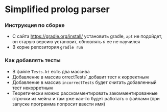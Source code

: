 # Simplified prolog parser

### Инструкция по сборке
- С сайта https://gradle.org/install/ установить gradle, `apt` не подойдет, он старую версию установит, обновлять я ее не научился
- В корне репозитория `gradle run`

### Как добавлять тесты
- В файле `Tests.kt` есть два массива
- Добавление в массив  orrectTests` добавит тест к корректным
- Добавление в массив `incorrectTests` будет считать добавленный тест некорретным
- Теоретически можно расскомментировать закомментированные строчки из мейна и там уже как-то будет работать с файлами (при запуске программа попросит ввести имя)
